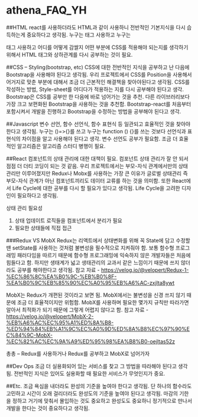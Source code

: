 # athena_FAQ_YH

##HTML
react를 사용하더라도 HTML과 같이 사용하니 전반적인 기본지식을 다시 습득하는게 중요하다고 생각됨. 누구는 <Fragment> 태그 사용하고 누구는 <div> 태그 사용하고 어디를 어떻게 감쌀지 어떤 부분에 CSS를 적용해야 되는지를 생각하기 위해서 HTML 태그와 상하관계를 다시 공부하는 것이 필요.

##CSS – Styling(bootstrap, etc)
CSS에 대한 전반적인 지식을 공부하고 난 다음에 Bootstrap을 사용해야 된다고 생각됨. 우리 프로젝트에서 CSS를 Position을 사용해서 어거지로 맞춘 부분에 대해서 조금 더 근본적인 해결책을 찾아야된다고 생각됨.
CSS를 작성하는 방법, Style-sheet를 어디다가 적용하는 지를 다시 공부해야 된다고 생각.
Bootstrap은 CSS를 공부만 한 다음에 바로 넘어가는 것을 추천. 다른 라이브러리보다 가장 크고 보편화된 Bootstrap을 사용하는 것을 추천함. Bootstrap-react를 처음부터 포함시켜서 개발을 진행하고 Bootstrap을 수정하는 방법을 공부해야 된다고 생각.

##Javascript
변수 선언, 함수 선언식, 함수 표현식 등 일관되고 효율적인 것을 찾아야 한다고 생각됨. 누구는 ()=>{}를 쓰고 누구는 function () {}를 쓰는 것보다 선언식과 표현식의 차이점을 알고 사용해야 된다고 생각. 변수 선언도 공부가 필요함.
조금 더 효율적인 알고리즘은 알고리즘 스터디 병행이 필요.

##React
컴포넌트의 상태 관리에 대한 대책이 필요. 컴포넌트 상태 관리가 잘 안 되서 점점 더 더티 코딩이 되는 것 같음. 우리 프로젝트에서는 부모-자식 관계에서만의 상태관리만 이루어졌지만 Redux나 Mobx를 사용하는 가장 큰 이유가 글로벌 상태관리 즉 부모-자식 관계가 아닌 컴포넌트끼리도 데이터 교류를 하는 것을 의미함. 또한 React에서 Life Cycle에 대한 공부를 다시 할 필요가 있다고 생각됨. Life Cycle을 고려한 디자인이 필요하다고 생각됨.

상태 관리 필요성

1. 상태 업데이트 로직들을 컴포넌트에서 분리가 필요
2. 필요한 상태들에 직접 접근

###Redux VS MobX
Redux는 리액트에서 상태변화를 위해 꼭 State에 담고 수정할 땐 setState를 사용하는 것처럼 불변성을 필수적으로 지켜줘야 함. 보통 함수형 프로그래밍 패러다임을 따르기 때문에 함수형 프로그래밍에 익숙하지 않은 개발자들은 처음에 힘들다고 함. 하지만 생태계가 넓고 생태관리의 교과서 같은 느낌이기 때문에 쓰지 않더라도 공부를 해야한다고 생각됨.
참고 자료 -
https://velog.io/@velopert/Redux-1-%EC%86%8C%EA%B0%9C-%EB%B0%8F-%EA%B0%9C%EB%85%90%EC%A0%95%EB%A6%AC-zxjlta8ywt

MobX는 Redux가 개편된 것이라고 보면 됨. MobX에서는 불변성을 신경 쓰지 않기 때문에 조금 더 효율적이지만 위험함. MobX를 사용하며 필요한 몇가지 규칙만 따라가면 알아서 최적화가 되기 때문에 그렇게 어렵지 않다고 함.
참고 자료 -
https://velog.io/@velopert/MobX-2-%EB%A6%AC%EC%95%A1%ED%8A%B8-%ED%94%84%EB%A1%9C%EC%A0%9D%ED%8A%B8%EC%97%90%EC%84%9C-MobX-%EC%82%AC%EC%9A%A9%ED%95%98%EA%B8%B0-oejltas52z

총총 – Redux를 사용하거나 Redux를 공부하고 MobX로 넘어가자

##Dev Ops
조금 더 실용화되어 있는 서비스를 찾고 그 방법을 따라해야 된다고 생각됨. 전반적인 지식은 있어도 실용화할 때 필요한 서비스가 무엇인지가 중요.

##Etc.
조금 욕심을 내더라도 완성의 기준을 높여야 한다고 생각됨. 단 하나의 함수라도 고민하고 시간이 오래 걸리더라도 완성도의 기준을 높여야 된다고 생각됨. 마감의 기한을 정하고 거기에 맞춰서 몰입하는 것도 중요하고 완성도도 중요하니 정기적으로 만나서 개발을 한다는 것이 중요하다고 생각됨.
